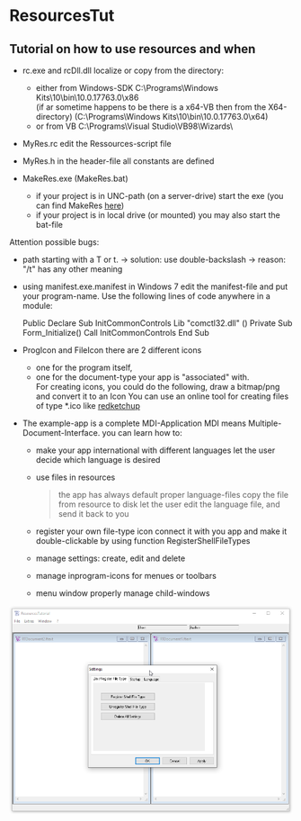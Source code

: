# ResourcesTut
## Tutorial on how to use resources and when  
* rc.exe and rcDll.dll 
  localize or copy from the directory:
  - either from Windows-SDK 
    C:\Programs\Windows Kits\10\bin\10.0.17763.0\x86\
    (if ar sometime happens to be there is a x64-VB then from the X64-directory)
    (C:\Programs\Windows Kits\10\bin\10.0.17763.0\x64\)
  - or from VB
    C:\Programs\Visual Studio\VB98\Wizards\

* MyRes.rc 
  edit the Ressources-script file

* MyRes.h 
  in the header-file all constants are defined

* MakeRes.exe (MakeRes.bat) 
  - if your project is in UNC-path (on a server-drive) start the exe
    (you can find MakeRes [here](https://github.com/OlimilO1402/MakeRes))
  - if your project is in local drive (or mounted) you may also start the bat-file

Attention possible bugs: 
 - path starting with a T or t.
 -> solution: use double-backslash 
 -> reason:   "/t" has any other meaning

* using manifest.exe.manifest
  in Windows 7 edit the manifest-file and put your program-name.
  Use the following lines of code anywhere in a module:
  
  Public Declare Sub InitCommonControls Lib "comctl32.dll" () 
  Private Sub Form_Initialize()
      Call InitCommonControls
  End Sub
  
* ProgIcon and FileIcon
  there are 2 different icons 
  - one for the program itself, 
  - one for the document-type your app is "associated" with.  
  For creating icons, you could do the following, draw a bitmap/png
  and convert it to an Icon
  You can use an online tool for creating files of type *.ico
  like [redketchup](https://redketchup.io/icon-converter)
  
* The example-app is a complete MDI-Application
  MDI means Multiple-Document-Interface. 
  you can learn how to:
  
  - make your app international with different languages
    let the user decide which language is desired
	
  - use files in resources
    > the app has always default proper language-files
	> copy the file from resource to disk
	> let the user edit the language file, and send it back to you
    
  - register your own file-type icon
    connect it with you app and make it double-clickable
    by using function RegisterShellFileTypes
	
  - manage settings: create, edit and delete
    
  - manage inprogram-icons for menues or toolbars
    
  - menu window
    properly manage child-windows 
  
![GamePathFinder Image](Resources/Pictures/ResourcesTut.png "GamePathFinder Image")